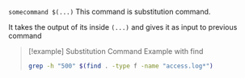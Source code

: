 `somecommand $(...)` This command is substitution command.

It takes the output of its inside `(...)` and gives it as input to previous command 

> [!example] Substitution Command
> Example with find
> 
> ```bash
> grep -h "500" $(find . -type f -name "access.log*")
> ```